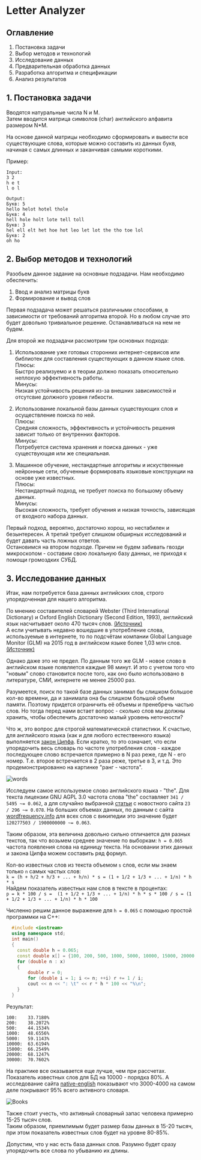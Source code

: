 # Letter Analyzer #


## Оглавление ##
1. Постановка задачи
2. Выбор методов и технологий
3. Исследование данных
4. Предварительная обработка данных
5. Разработка алгоритма и спецификации
6. Анализ результатов


## 1. Постановка задачи ##

Вводятся натуральные числа N и M.  
Затем вводится матрица символов (char) английского алфавита размером N*M.  

На основе данной матрицы необходимо сформировать и вывести все существующие слова, 
которые можно составить из данных букв, начиная с самых длинных и заканчивая самыми короткими.

Пример:
```
Input:
3 2
h e t
l o l

Output:
Букв: 5
hello helot hotel thole 
Букв: 4
hell hole holt lote tell toll 
Букв: 3
hel ell elt het hoe hot leo let lot the tho toe lol
Букв: 2
oh ho
```


## 2. Выбор методов и технологий ##

Разобьем данное задание на основные подзадачи.
Нам необходимо обеспечить:  
1) Ввод и анализ матрицы букв  
2) Формирование и вывод слов  

Первая подзадача может решаться различными способами, в зависимости от требований алгоритма второй. Но в любом случае это будет довольно тривиальное решение. Останавливаться на нем не будем.

Для второй же подзадачи рассмотрим три основных подхода:  

1) Использование уже готовых сторонних интернет-сервисов или библиотек для составления существующих в данном языке слов.  
Плюсы:  
Быстро реализуемо и в теории должно показать относительно неплохую эффективность работы.  
Минусы:  
Низкая устойчивость решения из-за внешних зависимостей и отсутсвие должного уровня гибкости.  

2) Использование локальной базы данных существующих слов и осуществление поиска по ней.  
Плюсы:  
Средняя сложность, эффективность и устойчивость решения зависит только от внутренних факторов.  
Минусы:  
Потребуется система хранения и поиска данных - уже существующая или же специальная.  

3) Машинное обучение, нестандартные алгоритмы и искуственные нейронные сети, обученные формировать языковые конструкции на основе уже известных.  
Плюсы:  
Нестандартный подход, не требует поиска по большому объему данных.  
Минусы:  
Высокая сложность, требует обучения и низкая точность, зависящая от входного набора данных.  

Первый подход, вероятно, достаточно хорош, но нестабилен и безынтересен. А третий требует слишком обширных исследований и будет давать часть ложных ответов.  
Остановимся на втором подходе. Причем не будем забивать гвозди микроскопом - составим свою локальную базу данных, не приходя к помощи громоздких СУБД.

## 3. Исследование данных ##

Итак, нам потребуется база данных английских слов, строго упорядоченная для нашего алгоритма.

По мнению составителей словарей Webster (Third International Dictionary) и Oxford English Dictionary (Second Edition, 1993), английский язык насчитывает около 470 тысяч слов. [(Источник)][how-many-words-1]  
А если учитывать недавно вошедшие в употребление слова, используемые в интернете, то по подсчётам компании Global Language Monitor (GLM) на 2015 год в английском языке более 1,03 млн слов. [(Источник)][how-many-words-2]  

Однако даже это не предел. По данным того же GLM - новое слово в английском языке появляется каждые 98 минут. И это с учетом того что "новым" слово становится после того, как оно было использовано в литературе, СМИ, интернете не менее 25000 раз.

Разумеется, поиск по такой базе данных занимал бы слишком большое кол-во времени, да и занимала она бы слишком большой объем памяти. Поэтому придется ограничить её объемы и пренебречь частью слов.
Но тогда перед нами встает вопрос - сколько слов мы должны хранить, чтобы обеспечить достаточно малый уровень неточности?

Что ж, это вопрос для строгой математической статистики. К счастью, для английского языка (как и для любого естественного языка) выполняется [закон Ципфа][zipf's-law]. Если кратко, то это означает, что если упорядочить весь словарь по частоте употребления слов - каждое последующее слово встречается примерно в N раз реже, где N - его номер. Т.е. второе встречается в 2 раза реже, третье в 3, и т.д. Это продемонстрированно на картинке "ранг - частота".

![words][img-words]

Исследуем самое используемое слово английского языка - "the". Для текста лицензии GNU AGPL 3.0 частота слова "the" составляет `341 / 5495 ~= 0.062`, а для случайно выбранной [статьи][news] с новостного сайта `23 / 296 ~= 0.078`. На больших объемах данных, по данным с сайта [wordfrequency.info][wordfr] для всех слов с википедии это значение будет `120277503 / 1900000000 ~= 0.063`.

Таким образом, эта величина довольно сильно отличается для разных текстов, так что возьмем среднее значение по выборкам: `h = 0.065` частота появления слова на единицу текста. На основании этих данных и закона Ципфа можем составить ряд формул.  

Кол-во известных слов из текста объемом `s` слов, если мы знаем только `n` самых частых слов:  
`k = (h + h/2 + h/3 + ... + h/n) * s = (1 + 1/2 + 1/3 + ... + 1/n) * h * s`  
Найдем показатель известных нам слов в тексте в процентах:  
`p = k * 100 / s =  (1 + 1/2 + 1/3 + ... + 1/n) * h * s * 100 / s = (1 + 1/2 + 1/3 + ... + 1/n) * h * 100`  

Численно решим данное выражение для `h = 0.065` с помощью простой программки на C++:  
```cpp
  #include <iostream>
  using namespace std;
  int main()
  {
    const double h = 0.065;
    const double x[] = {100, 200, 500, 1000, 5000, 10000, 15000, 20000, 30000};
    for (double n : x)
    {
        double r = 0;
        for (double i = 1; i <= n; ++i) r += 1 / i;
        cout << n << ": \t" << r * h * 100 << "%\n";
    }
  }
```
Результат:
```
100:    33.7180%
200:    38.2072%
500:    44.1534%
1000:   48.6556%
5000:   59.1143%
10000:  63.6194%
15000:  66.2549%
20000:  68.1247%
30000:  70.7602%
```
На практике все оказывается еще лучше, чем при рассчетах. Показатель известных слов для БД на 10000 - порядка 80%. 
А исследование сайта [native-english][native-research] показывают что 3000-4000 на самом деле покрывают 95% всего активного словаря.

![Books][img-books]

Также стоит учесть, что активный словарный запас человека примерно 15-25 тысяч слов.  
Таким образом, приемлимым будет размер базы данных в 15-20 тысяч, при этом показатель известных слов будет на уровне 80-85%.  

Допустим, что у нас есть база данных слов. Разумно будет сразу упорядочить все слова по убыванию их длины.

[how-many-words-1]:<https://www.merriam-webster.com/help/faq-how-many-english-words>
[how-many-words-2]:<http://www.languagemonitor.com/trending-words/1000000th-english-word-announced>
[zipf's-law]:<https://ru.wikipedia.org/wiki/%D0%97%D0%B0%D0%BA%D0%BE%D0%BD_%D0%A6%D0%B8%D0%BF%D1%84%D0%B0>
[img-words]:<https://pp.vk.me/c638430/v638430039/27545/KDFoTXV3mvg.jpg>
[img-books]:<https://pp.vk.me/c638430/v638430039/2774c/HVIUdysd3Y0.jpg>
[news]:<https://www.cnet.com/news/neil-degrasse-tyson-snowden-science-rsa/>
[wordfr]:<http://corpus.byu.edu/>
[native-research]:<https://www.native-english.ru/articles/words>
[words-data]:<https://github.com/first20hours/google-10000-english>
